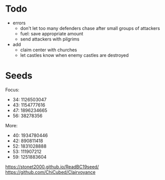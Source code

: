 # Todo
- errors
	- don't let too many defenders chase after small groups of attackers
	- fuel: save appropriate amount
	- send attackers with pilgrims
- add
	- claim center with churches
	- let castles know when enemy castles are destroyed


# Seeds
Focus:

 - 34: 1126503047
 - 43: 1154777616
 - 47: 1896234665
 - 56: 38278356

More:

 - 40: 1934780446
 - 42: 890811418
 - 52: 1831028888
 - 53: 111907212
 - 59: 1251883604


https://stonet2000.github.io/ReadBC19seed/
https://github.com/ChiCubed/Clairvoyance
